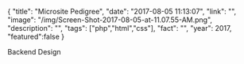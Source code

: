 {
  "title": "Microsite Pedigree",
  "date": "2017-08-05 11:13:07",
  "link": "",
  "image": "/img/Screen-Shot-2017-08-05-at-11.07.55-AM.png",
  "description": "",
  "tags": ["php","html","css"],
  "fact": "",
  "year": 2017,
  "featured":false
}

Backend Design